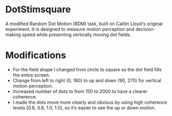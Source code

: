 # DotStimsquare
A modified Random Dot Motion (RDM) task, built on Caitlin Lloyd's original experiment.
It is designed to measure motion perception and decision-making speed while presenting vertically moving dot fields.
# Modifications 
- For the field shape I changed from circle to square so the dot field fills the entire screen. 
- Change from left to right (0, 180) to up and down (90, 270) for vertical motion perception.
- Increased number of dots to from 150 to 2000 to have a clearer coherence.
- I made the dots move more clearly and obvious by using high coherence levels [0.8, 0.8, 1.0, 1.0], so it’s easier to see the up or down motion.
